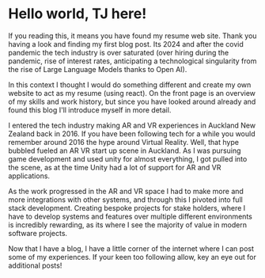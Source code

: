 # Hello world, TJ here!


If you reading this, it means you have found my resume web site. Thank you having a look and finding my first blog post. Its 2024 and after the covid pandemic the tech industry is over saturated (over hiring during the pandemic, rise of interest rates, anticipating a technological singularity from the rise of Large Language Models thanks to Open AI).


In this context I thought I would do something different and create my own website to act as my resume (using react). On the front page is an overview of my skills and work history, but since you have looked around already and found this blog I'll introduce myself in more detail.


I entered the tech industry making AR and VR experiences in Auckland New Zealand back in 2016. If you have been following tech for a while you would remember around 2016 the hype around Virtual Reality. Well, that hype bubbled fueled an AR VR start up scene in Auckland. As I was pursuing game development and used unity for almost everything, I got pulled into the scene, as at the time Unity had a lot of support for AR and VR applications.


As the work progressed in the AR and VR space I had to make more and more integrations with other systems, and through this I pivoted into full stack development. Creating bespoke projects for stake holders, where I have to develop systems and features over multiple different environments is incredibly rewarding, as its where I see the majority of value in modern software projects.


Now that I have a blog, I have a little corner of the internet where I can post some of my experiences. If your keen too following allow, key an eye out for additional posts!